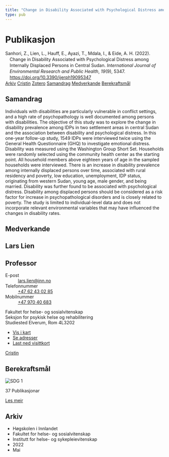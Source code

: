 ```yaml
---
title: "Change in Disability Associated with Psychological Distress among Internally Displaced Persons in Central Sudan"
type: pub
---
```

<h1>Publikasjon</h1>
<article id="csl-bib-container-LDW5UIII" class="csl-bib-container">
  <div class="csl-bib-body" style="line-height: 1.35; padding-left: 1em; text-indent:-1em;">
  <div class="csl-entry">Sanhori, Z., Lien, L., Hauff, E., Ayazi, T., Mdala, I., &amp; Eide, A. H. (2022). Change in Disability Associated with Psychological Distress among Internally Displaced Persons in Central Sudan. <i>International Journal of Environmental Research and Public Health</i>, <i>19</i>(9), 5347. <a href="https://doi.org/10.3390/ijerph19095347">https://doi.org/10.3390/ijerph19095347</a></div>
</div>
  <div class="csl-bib-buttons">
    <a href="#taxonomy-article-LDW5UIII" class="csl-bib-button">Arkiv</a>
    <a href="https://app.cristin.no/results/show.jsf?id=2024565" alt="Cristin URL" class="csl-bib-button">Cristin</a>
    <a href="http://zotero.org/groups/5022929/items/LDW5UIII" alt="Zotero URL" class="csl-bib-button">Zotero</a>
    <a href="#abstract-article-LDW5UIII" class="csl-bib-button">Samandrag</a>
    <a href="#contributors-article-LDW5UIII" class="csl-bib-button">Medverkande</a>
    <a href="#sdg-article-LDW5UIII" class="csl-bib-button">Berekraftsmål</a>
  </div>
  <div id="csl-bib-meta-container-LDW5UIII"></div>
</article>
<div id="csl-bib-meta-LDW5UIII" class="csl-bib-meta">
  <article id="abstract-article-LDW5UIII" class="abstract-article">
    <h1>Samandrag</h1>
    Individuals with disabilities are particularly vulnerable in conflict settings, and a high rate of psychopathology is well documented among persons with disabilities. The objective of this study was to explore the change in disability prevalence among IDPs in two settlement areas in central Sudan and the association between disability and psychological distress. In this one-year follow-up study, 1549 IDPs were interviewed twice using the General Health Questionnaire (GHQ) to investigate emotional distress. Disability was measured using the Washington Group Short Set. Households were randomly selected using the community health center as the starting point. All household members above eighteen years of age in the sampled households were interviewed. There is an increase in disability prevalence among internally displaced persons over time, associated with rural residency and poverty, low education, unemployment, IDP status, originating from western Sudan, young age, male gender, and being married. Disability was further found to be associated with psychological distress. Disability among displaced persons should be considered as a risk factor for increase in psychopathological disorders and is closely related to poverty. The study is limited to individual-level data and does not incorporate relevant environmental variables that may have influenced the changes in disability rates.
  </article>
  <article id="contributors-article-LDW5UIII" class="contributors-article">
    <h1>Medverkande</h1>
    <div class="personas">
<div class="vrtx-hinn-person-card">
<div class="photo">
<i class="lar la-user-circle missing-person"></i>
</div>
<div class="info">
<hgroup><h1>Lars Lien</h1>
<h2>Professor</h2>
</hgroup><dl>
<dt>E-post</dt>
<dd>
<a href="mailto:lars.lien@inn.no">lars.lien@inn.no</a>
</dd>
<dt>Telefonnummer</dt>
<dd><a href="tel:+4762430285">
+47 62 43 02 85
</a></dd>
<dt>Mobilnummer</dt>
<dd><a href="tel:+4797040683">
+47 970 40 683
</a></dd>
</dl>
<p>
Fakultet for helse- og sosialvitenskap<br>
Seksjon for psykisk helse og rehabilitering<br>
Studiested Elverum,
Rom 4L3202
</p>
<ul class="vrtx-hinn-links">
<li><a href="https://www.google.com/maps?q=60.88177,11.53669">Vis i kart</a></li>
<li><a href="https://www.inn.no/finn-en-ansatt/lars-lien.html#vrtx-hinn-addresses">Se adresser</a></li>
<li><a href="https://www.inn.no/finn-en-ansatt/lars-lien.html?vrtx=vcf">Last ned visittkort</a></li>
</ul>
</div>
</div>
<a href="https://app.cristin.no/persons/show.jsf?id=14287" alt="Cristin URL" class="personas-cristin">Cristin</a>
</div>
  </article>
  <article id="sdg-article-LDW5UIII" class="sdg-article">
    <h1>Berekraftsmål</h1>
    <div class="sdg-container"><div id="sdg1" class="sdg">
<img src="{{< params subfolder >}}images/sdg/sdg01_no.png" class="image" alt="SDG 1">
<div class="sdg-overlay">
<p class="sdg-publication-count"><span>37</span> Publikasjonar</p>
<p><a href="https://www.fn.no/om-fn/fns-baerekraftsmaal/utrydde-fattigdom?lang=nno-NO" class="sdg-read-more">Les meir</a></p>
</div>
</div></div>
  </article>
  <article id="taxonomy-article-LDW5UIII" class="taxonomy-article">
    <h1>Arkiv</h1>
    <ul>
      <li>Høgskolen i Innlandet</li>
      <li>Fakultet for helse- og sosialvitenskap</li>
      <li>Institutt for helse- og sykepleievitenskap</li>
      <li>2022</li>
      <li>Mai</li>
    </ul>
  </article>
</div>
